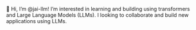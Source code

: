 
👀 Hi, I’m @jai-llm! 
I’m interested in learning and building using transformers and Large Language Models (LLMs). 
I looking to collaborate and build new applications using LLMs.
  

<!---
jai-llm/jai-llm is a ✨ special ✨ repository because its `README.md` (this file) appears on your GitHub profile.
You can click the Preview link to take a look at your changes.
--->
